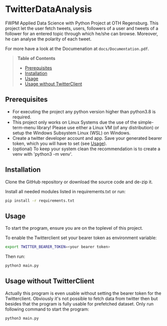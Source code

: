 # TwitterDataAnalysis
FWPM Applied Data Science with Python Project at OTH Regensburg.
This project let the user fetch tweets, users, followers of a user and tweets of a follower 
for an entered topic through which he/she can browse. Moreover, he can analyse the polarity of
each tweet.

For more have a look at the Documenation at `docs/Documentation.pdf`.

>**Table of Contents**
>  - [Prerequisites](#Prerequisites)
>  - [Installation](#Installation)
>  - [Usage](#Usage)
>  - [Usage without TwitterClient](#Usage-without-TwitterClient)


## Prerequisites
- For executing the project any python version higher than python3.8 is required.
- This project only works on Linux Systems due the use of the simple-term-menu library! 
Please use either a Linux VM (of any distribution) or setup the Windows Subsystem Linux (WSL) on Windows.
- Create a twitter developer account and app. Save your generated bearer token, which you will have to set (see [Usage](#usage)).
- (optional) To keep your system clean the recommendation is to create a venv with 'python3 -m venv'.

## Installation
Clone the GitHub repository or download the source code and de-zip it.

Install all needed modules listed in requirements.txt or run:
```bash
pip install -r requirements.txt
```

## Usage
To start the program, ensure you are on the toplevel of this project.

To enable the Twitterclient set your bearer token as environment variable:
```bash
export TWITTER_BEARER_TOKEN=<your bearer token>
```

Then run:
```bash
python3 main.py
```

## Usage without TwitterClient
Actually this program is even usable without setting the bearer token for the Twitterclient.
Obviously it's not possible to fetch data from twitter then but besides that the program is fully
usable for prefetched dataset.
Only run following command to start the program:
```bash
python3 main.py
```
